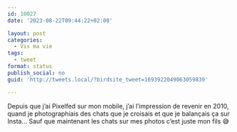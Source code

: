 ```yaml
---
id: 10027
date: '2023-08-22T09:44:22+02:00'

layout: post
categories:
  - Vis ma vie
tags:
  - tweet
format: status
publish_social: no
guid: 'http://tweets.local/?birdsite_tweet=1693922049063059839'

---
```


Depuis que j’ai Pixelfed sur mon mobile, j’ai l’impression de revenir en 2010, quand je photographiais des chats que je croisais et que je balançais ça sur Insta… Sauf que maintenant les chats sur mes photos c’est juste mon fils 😅